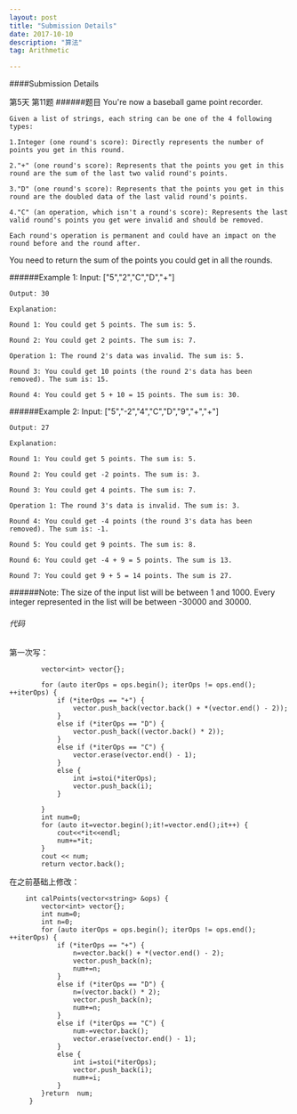 ```yaml
---
layout: post
title: "Submission Details"
date: 2017-10-10
description: "算法"
tag: Arithmetic

---
```

####Submission Details

第5天  第11题
######题目
	You're now a baseball game point recorder.

	Given a list of strings, each string can be one of the 4 following types:

	1.Integer (one round's score): Directly represents the number of points you get in this round.
	
	2."+" (one round's score): Represents that the points you get in this round are the sum of the last two valid round's points.
	
	3."D" (one round's score): Represents that the points you get in this round are the doubled data of the last valid round's points.
	
	4."C" (an operation, which isn't a round's score): Represents the last valid round's points you get were invalid and should be removed.
	
	Each round's operation is permanent and could have an impact on the round before and the round after.

You need to return the sum of the points you could get in all the rounds.

######Example 1:
	Input: ["5","2","C","D","+"]
    
	Output: 30
    
	Explanation:
    
	Round 1: You could get 5 points. The sum is: 5.
    
	Round 2: You could get 2 points. The sum is: 7.
    
	Operation 1: The round 2's data was invalid. The sum is: 5.
    
	Round 3: You could get 10 points (the round 2's data has been removed). The sum is: 15.
    
	Round 4: You could get 5 + 10 = 15 points. The sum is: 30.
    
######Example 2:
	Input: ["5","-2","4","C","D","9","+","+"]
    
	Output: 27
    
	Explanation:
    
	Round 1: You could get 5 points. The sum is: 5.
    
	Round 2: You could get -2 points. The sum is: 3.
    
	Round 3: You could get 4 points. The sum is: 7.
    
	Operation 1: The round 3's data is invalid. The sum is: 3.	
    
	Round 4: You could get -4 points (the round 3's data has been removed). The sum is: -1.
    
	Round 5: You could get 9 points. The sum is: 8.
    
	Round 6: You could get -4 + 9 = 5 points. The sum is 13.
    
	Round 7: You could get 9 + 5 = 14 points. The sum is 27.
######Note:
	The size of the input list will be between 1 and 1000.
	Every integer represented in the list will be between -30000 and 30000.
    
###### 代码
第一次写：
```language
		vector<int> vector{};

        for (auto iterOps = ops.begin(); iterOps != ops.end(); ++iterOps) {
            if (*iterOps == "+") {
                vector.push_back(vector.back() + *(vector.end() - 2));
            }
            else if (*iterOps == "D") {
                vector.push_back((vector.back() * 2));
            }
            else if (*iterOps == "C") {
                vector.erase(vector.end() - 1);
            }
            else {
                int i=stoi(*iterOps);
                vector.push_back(i);
            }

        }
        int num=0;
        for (auto it=vector.begin();it!=vector.end();it++) {
            cout<<*it<<endl;
            num+=*it;
        }
        cout << num;
        return vector.back();
```
在之前基础上修改：
```language
	int calPoints(vector<string> &ops) {
		vector<int> vector{};
        int num=0;
        int n=0;
        for (auto iterOps = ops.begin(); iterOps != ops.end(); ++iterOps) {
            if (*iterOps == "+") {
                n=vector.back() + *(vector.end() - 2);
                vector.push_back(n);
                num+=n;
            }
            else if (*iterOps == "D") {
                n=(vector.back() * 2);
                vector.push_back(n);
                num+=n;
            }
            else if (*iterOps == "C") {
                num-=vector.back();
                vector.erase(vector.end() - 1);
            }
            else {
                int i=stoi(*iterOps);
                vector.push_back(i);
                num+=i;
            }
        }return  num;
     }
```